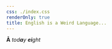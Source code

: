 ```yaml
---
css: ./index.css
renderOnly: true
title: English is a Weird Language...
---
```


**Ā** _tod**a**y_ _**ei**ght_
